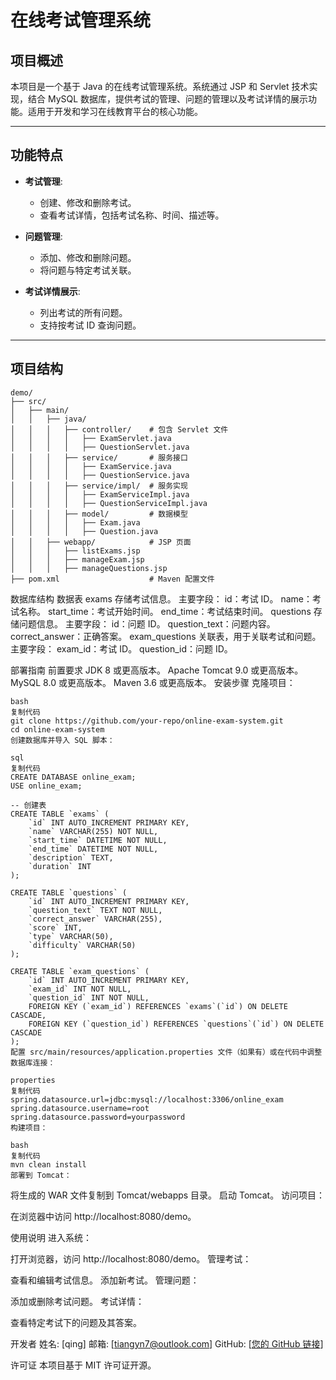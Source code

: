 # 在线考试管理系统

## 项目概述

本项目是一个基于 Java 的在线考试管理系统。系统通过 JSP 和 Servlet 技术实现，结合 MySQL 数据库，提供考试的管理、问题的管理以及考试详情的展示功能。适用于开发和学习在线教育平台的核心功能。

---

## 功能特点

- **考试管理**:
  - 创建、修改和删除考试。
  - 查看考试详情，包括考试名称、时间、描述等。

- **问题管理**:
  - 添加、修改和删除问题。
  - 将问题与特定考试关联。

- **考试详情展示**:
  - 列出考试的所有问题。
  - 支持按考试 ID 查询问题。

---

## 项目结构

```plaintext
demo/
├── src/
│   ├── main/
│   │   ├── java/
│   │   │   ├── controller/    # 包含 Servlet 文件
│   │   │   │   ├── ExamServlet.java
│   │   │   │   ├── QuestionServlet.java
│   │   │   ├── service/       # 服务接口
│   │   │   │   ├── ExamService.java
│   │   │   │   ├── QuestionService.java
│   │   │   ├── service/impl/  # 服务实现
│   │   │   │   ├── ExamServiceImpl.java
│   │   │   │   ├── QuestionServiceImpl.java
│   │   │   ├── model/         # 数据模型
│   │   │   │   ├── Exam.java
│   │   │   │   ├── Question.java
│   │   ├── webapp/            # JSP 页面
│   │   │   ├── listExams.jsp
│   │   │   ├── manageExam.jsp
│   │   │   ├── manageQuestions.jsp
├── pom.xml                    # Maven 配置文件

```
数据库结构
数据表
exams
存储考试信息。
主要字段：
id：考试 ID。
name：考试名称。
start_time：考试开始时间。
end_time：考试结束时间。
questions
存储问题信息。
主要字段：
id：问题 ID。
question_text：问题内容。
correct_answer：正确答案。
exam_questions
关联表，用于关联考试和问题。
主要字段：
exam_id：考试 ID。
question_id：问题 ID。

部署指南
前置要求
JDK 8 或更高版本。
Apache Tomcat 9.0 或更高版本。
MySQL 8.0 或更高版本。
Maven 3.6 或更高版本。
安装步骤
克隆项目：

```plaintext
bash
复制代码
git clone https://github.com/your-repo/online-exam-system.git
cd online-exam-system
创建数据库并导入 SQL 脚本：

sql
复制代码
CREATE DATABASE online_exam;
USE online_exam;

-- 创建表
CREATE TABLE `exams` (
    `id` INT AUTO_INCREMENT PRIMARY KEY,
    `name` VARCHAR(255) NOT NULL,
    `start_time` DATETIME NOT NULL,
    `end_time` DATETIME NOT NULL,
    `description` TEXT,
    `duration` INT
);

CREATE TABLE `questions` (
    `id` INT AUTO_INCREMENT PRIMARY KEY,
    `question_text` TEXT NOT NULL,
    `correct_answer` VARCHAR(255),
    `score` INT,
    `type` VARCHAR(50),
    `difficulty` VARCHAR(50)
);

CREATE TABLE `exam_questions` (
    `id` INT AUTO_INCREMENT PRIMARY KEY,
    `exam_id` INT NOT NULL,
    `question_id` INT NOT NULL,
    FOREIGN KEY (`exam_id`) REFERENCES `exams`(`id`) ON DELETE CASCADE,
    FOREIGN KEY (`question_id`) REFERENCES `questions`(`id`) ON DELETE CASCADE
);
配置 src/main/resources/application.properties 文件（如果有）或在代码中调整数据库连接：

properties
复制代码
spring.datasource.url=jdbc:mysql://localhost:3306/online_exam
spring.datasource.username=root
spring.datasource.password=yourpassword
构建项目：

bash
复制代码
mvn clean install
部署到 Tomcat：

```
将生成的 WAR 文件复制到 Tomcat/webapps 目录。
启动 Tomcat。
访问项目：

在浏览器中访问 http://localhost:8080/demo。

使用说明
进入系统：

打开浏览器，访问 http://localhost:8080/demo。
管理考试：

查看和编辑考试信息。
添加新考试。
管理问题：

添加或删除考试问题。
考试详情：

查看特定考试下的问题及其答案。

开发者
姓名: [qing]
邮箱: [tiangyn7@outlook.com]
GitHub: [[您的 GitHub 链接](https://github.com/tiangyn7)]

许可证
本项目基于 MIT 许可证开源。
